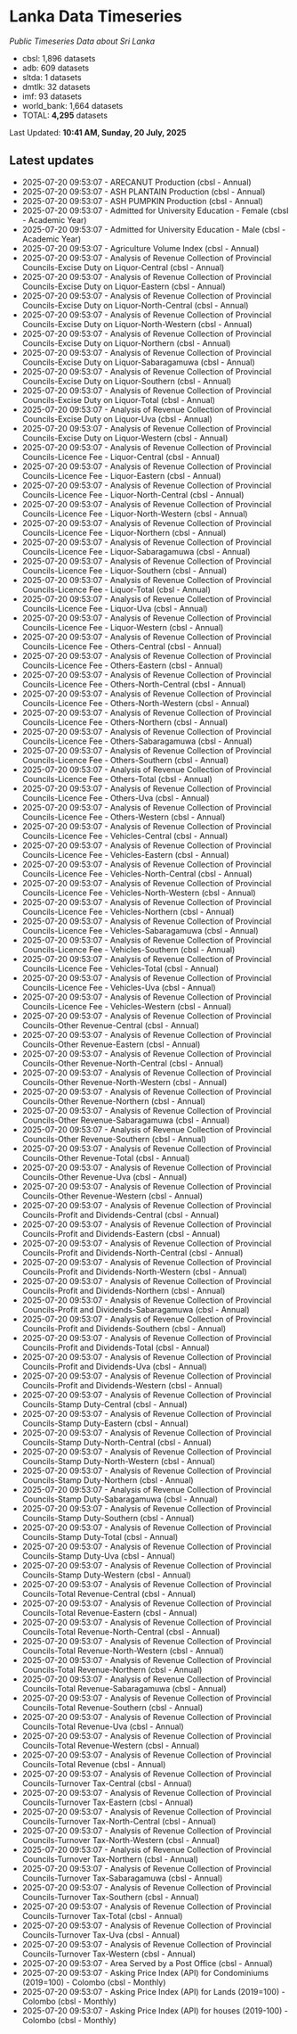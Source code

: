 # Lanka Data Timeseries
*Public Timeseries Data about Sri Lanka*

* cbsl: 1,896 datasets
* adb: 609 datasets
* sltda: 1 datasets
* dmtlk: 32 datasets
* imf: 93 datasets
* world_bank: 1,664 datasets
* TOTAL: **4,295** datasets

Last Updated: **10:41 AM, Sunday, 20 July, 2025**

## Latest updates

* 2025-07-20 09:53:07 - ARECANUT Production (cbsl - Annual)
* 2025-07-20 09:53:07 - ASH PLANTAIN Production (cbsl - Annual)
* 2025-07-20 09:53:07 - ASH PUMPKIN Production (cbsl - Annual)
* 2025-07-20 09:53:07 - Admitted for University Education - Female (cbsl - Academic Year)
* 2025-07-20 09:53:07 - Admitted for University Education - Male (cbsl - Academic Year)
* 2025-07-20 09:53:07 - Agriculture Volume Index (cbsl - Annual)
* 2025-07-20 09:53:07 - Analysis of Revenue Collection of Provincial Councils-Excise Duty on Liquor-Central (cbsl - Annual)
* 2025-07-20 09:53:07 - Analysis of Revenue Collection of Provincial Councils-Excise Duty on Liquor-Eastern (cbsl - Annual)
* 2025-07-20 09:53:07 - Analysis of Revenue Collection of Provincial Councils-Excise Duty on Liquor-North-Central (cbsl - Annual)
* 2025-07-20 09:53:07 - Analysis of Revenue Collection of Provincial Councils-Excise Duty on Liquor-North-Western (cbsl - Annual)
* 2025-07-20 09:53:07 - Analysis of Revenue Collection of Provincial Councils-Excise Duty on Liquor-Northern (cbsl - Annual)
* 2025-07-20 09:53:07 - Analysis of Revenue Collection of Provincial Councils-Excise Duty on Liquor-Sabaragamuwa (cbsl - Annual)
* 2025-07-20 09:53:07 - Analysis of Revenue Collection of Provincial Councils-Excise Duty on Liquor-Southern (cbsl - Annual)
* 2025-07-20 09:53:07 - Analysis of Revenue Collection of Provincial Councils-Excise Duty on Liquor-Total (cbsl - Annual)
* 2025-07-20 09:53:07 - Analysis of Revenue Collection of Provincial Councils-Excise Duty on Liquor-Uva (cbsl - Annual)
* 2025-07-20 09:53:07 - Analysis of Revenue Collection of Provincial Councils-Excise Duty on Liquor-Western (cbsl - Annual)
* 2025-07-20 09:53:07 - Analysis of Revenue Collection of Provincial Councils-Licence Fee - Liquor-Central (cbsl - Annual)
* 2025-07-20 09:53:07 - Analysis of Revenue Collection of Provincial Councils-Licence Fee - Liquor-Eastern (cbsl - Annual)
* 2025-07-20 09:53:07 - Analysis of Revenue Collection of Provincial Councils-Licence Fee - Liquor-North-Central (cbsl - Annual)
* 2025-07-20 09:53:07 - Analysis of Revenue Collection of Provincial Councils-Licence Fee - Liquor-North-Western (cbsl - Annual)
* 2025-07-20 09:53:07 - Analysis of Revenue Collection of Provincial Councils-Licence Fee - Liquor-Northern (cbsl - Annual)
* 2025-07-20 09:53:07 - Analysis of Revenue Collection of Provincial Councils-Licence Fee - Liquor-Sabaragamuwa (cbsl - Annual)
* 2025-07-20 09:53:07 - Analysis of Revenue Collection of Provincial Councils-Licence Fee - Liquor-Southern (cbsl - Annual)
* 2025-07-20 09:53:07 - Analysis of Revenue Collection of Provincial Councils-Licence Fee - Liquor-Total (cbsl - Annual)
* 2025-07-20 09:53:07 - Analysis of Revenue Collection of Provincial Councils-Licence Fee - Liquor-Uva (cbsl - Annual)
* 2025-07-20 09:53:07 - Analysis of Revenue Collection of Provincial Councils-Licence Fee - Liquor-Western (cbsl - Annual)
* 2025-07-20 09:53:07 - Analysis of Revenue Collection of Provincial Councils-Licence Fee - Others-Central (cbsl - Annual)
* 2025-07-20 09:53:07 - Analysis of Revenue Collection of Provincial Councils-Licence Fee - Others-Eastern (cbsl - Annual)
* 2025-07-20 09:53:07 - Analysis of Revenue Collection of Provincial Councils-Licence Fee - Others-North-Central (cbsl - Annual)
* 2025-07-20 09:53:07 - Analysis of Revenue Collection of Provincial Councils-Licence Fee - Others-North-Western (cbsl - Annual)
* 2025-07-20 09:53:07 - Analysis of Revenue Collection of Provincial Councils-Licence Fee - Others-Northern (cbsl - Annual)
* 2025-07-20 09:53:07 - Analysis of Revenue Collection of Provincial Councils-Licence Fee - Others-Sabaragamuwa (cbsl - Annual)
* 2025-07-20 09:53:07 - Analysis of Revenue Collection of Provincial Councils-Licence Fee - Others-Southern (cbsl - Annual)
* 2025-07-20 09:53:07 - Analysis of Revenue Collection of Provincial Councils-Licence Fee - Others-Total (cbsl - Annual)
* 2025-07-20 09:53:07 - Analysis of Revenue Collection of Provincial Councils-Licence Fee - Others-Uva (cbsl - Annual)
* 2025-07-20 09:53:07 - Analysis of Revenue Collection of Provincial Councils-Licence Fee - Others-Western (cbsl - Annual)
* 2025-07-20 09:53:07 - Analysis of Revenue Collection of Provincial Councils-Licence Fee - Vehicles-Central (cbsl - Annual)
* 2025-07-20 09:53:07 - Analysis of Revenue Collection of Provincial Councils-Licence Fee - Vehicles-Eastern (cbsl - Annual)
* 2025-07-20 09:53:07 - Analysis of Revenue Collection of Provincial Councils-Licence Fee - Vehicles-North-Central (cbsl - Annual)
* 2025-07-20 09:53:07 - Analysis of Revenue Collection of Provincial Councils-Licence Fee - Vehicles-North-Western (cbsl - Annual)
* 2025-07-20 09:53:07 - Analysis of Revenue Collection of Provincial Councils-Licence Fee - Vehicles-Northern (cbsl - Annual)
* 2025-07-20 09:53:07 - Analysis of Revenue Collection of Provincial Councils-Licence Fee - Vehicles-Sabaragamuwa (cbsl - Annual)
* 2025-07-20 09:53:07 - Analysis of Revenue Collection of Provincial Councils-Licence Fee - Vehicles-Southern (cbsl - Annual)
* 2025-07-20 09:53:07 - Analysis of Revenue Collection of Provincial Councils-Licence Fee - Vehicles-Total (cbsl - Annual)
* 2025-07-20 09:53:07 - Analysis of Revenue Collection of Provincial Councils-Licence Fee - Vehicles-Uva (cbsl - Annual)
* 2025-07-20 09:53:07 - Analysis of Revenue Collection of Provincial Councils-Licence Fee - Vehicles-Western (cbsl - Annual)
* 2025-07-20 09:53:07 - Analysis of Revenue Collection of Provincial Councils-Other Revenue-Central (cbsl - Annual)
* 2025-07-20 09:53:07 - Analysis of Revenue Collection of Provincial Councils-Other Revenue-Eastern (cbsl - Annual)
* 2025-07-20 09:53:07 - Analysis of Revenue Collection of Provincial Councils-Other Revenue-North-Central (cbsl - Annual)
* 2025-07-20 09:53:07 - Analysis of Revenue Collection of Provincial Councils-Other Revenue-North-Western (cbsl - Annual)
* 2025-07-20 09:53:07 - Analysis of Revenue Collection of Provincial Councils-Other Revenue-Northern (cbsl - Annual)
* 2025-07-20 09:53:07 - Analysis of Revenue Collection of Provincial Councils-Other Revenue-Sabaragamuwa (cbsl - Annual)
* 2025-07-20 09:53:07 - Analysis of Revenue Collection of Provincial Councils-Other Revenue-Southern (cbsl - Annual)
* 2025-07-20 09:53:07 - Analysis of Revenue Collection of Provincial Councils-Other Revenue-Total (cbsl - Annual)
* 2025-07-20 09:53:07 - Analysis of Revenue Collection of Provincial Councils-Other Revenue-Uva (cbsl - Annual)
* 2025-07-20 09:53:07 - Analysis of Revenue Collection of Provincial Councils-Other Revenue-Western (cbsl - Annual)
* 2025-07-20 09:53:07 - Analysis of Revenue Collection of Provincial Councils-Profit and Dividends-Central (cbsl - Annual)
* 2025-07-20 09:53:07 - Analysis of Revenue Collection of Provincial Councils-Profit and Dividends-Eastern (cbsl - Annual)
* 2025-07-20 09:53:07 - Analysis of Revenue Collection of Provincial Councils-Profit and Dividends-North-Central (cbsl - Annual)
* 2025-07-20 09:53:07 - Analysis of Revenue Collection of Provincial Councils-Profit and Dividends-North-Western (cbsl - Annual)
* 2025-07-20 09:53:07 - Analysis of Revenue Collection of Provincial Councils-Profit and Dividends-Northern (cbsl - Annual)
* 2025-07-20 09:53:07 - Analysis of Revenue Collection of Provincial Councils-Profit and Dividends-Sabaragamuwa (cbsl - Annual)
* 2025-07-20 09:53:07 - Analysis of Revenue Collection of Provincial Councils-Profit and Dividends-Southern (cbsl - Annual)
* 2025-07-20 09:53:07 - Analysis of Revenue Collection of Provincial Councils-Profit and Dividends-Total (cbsl - Annual)
* 2025-07-20 09:53:07 - Analysis of Revenue Collection of Provincial Councils-Profit and Dividends-Uva (cbsl - Annual)
* 2025-07-20 09:53:07 - Analysis of Revenue Collection of Provincial Councils-Profit and Dividends-Western (cbsl - Annual)
* 2025-07-20 09:53:07 - Analysis of Revenue Collection of Provincial Councils-Stamp Duty-Central (cbsl - Annual)
* 2025-07-20 09:53:07 - Analysis of Revenue Collection of Provincial Councils-Stamp Duty-Eastern (cbsl - Annual)
* 2025-07-20 09:53:07 - Analysis of Revenue Collection of Provincial Councils-Stamp Duty-North-Central (cbsl - Annual)
* 2025-07-20 09:53:07 - Analysis of Revenue Collection of Provincial Councils-Stamp Duty-North-Western (cbsl - Annual)
* 2025-07-20 09:53:07 - Analysis of Revenue Collection of Provincial Councils-Stamp Duty-Northern (cbsl - Annual)
* 2025-07-20 09:53:07 - Analysis of Revenue Collection of Provincial Councils-Stamp Duty-Sabaragamuwa (cbsl - Annual)
* 2025-07-20 09:53:07 - Analysis of Revenue Collection of Provincial Councils-Stamp Duty-Southern (cbsl - Annual)
* 2025-07-20 09:53:07 - Analysis of Revenue Collection of Provincial Councils-Stamp Duty-Total (cbsl - Annual)
* 2025-07-20 09:53:07 - Analysis of Revenue Collection of Provincial Councils-Stamp Duty-Uva (cbsl - Annual)
* 2025-07-20 09:53:07 - Analysis of Revenue Collection of Provincial Councils-Stamp Duty-Western (cbsl - Annual)
* 2025-07-20 09:53:07 - Analysis of Revenue Collection of Provincial Councils-Total Revenue-Central (cbsl - Annual)
* 2025-07-20 09:53:07 - Analysis of Revenue Collection of Provincial Councils-Total Revenue-Eastern (cbsl - Annual)
* 2025-07-20 09:53:07 - Analysis of Revenue Collection of Provincial Councils-Total Revenue-North-Central (cbsl - Annual)
* 2025-07-20 09:53:07 - Analysis of Revenue Collection of Provincial Councils-Total Revenue-North-Western (cbsl - Annual)
* 2025-07-20 09:53:07 - Analysis of Revenue Collection of Provincial Councils-Total Revenue-Northern (cbsl - Annual)
* 2025-07-20 09:53:07 - Analysis of Revenue Collection of Provincial Councils-Total Revenue-Sabaragamuwa (cbsl - Annual)
* 2025-07-20 09:53:07 - Analysis of Revenue Collection of Provincial Councils-Total Revenue-Southern (cbsl - Annual)
* 2025-07-20 09:53:07 - Analysis of Revenue Collection of Provincial Councils-Total Revenue-Uva (cbsl - Annual)
* 2025-07-20 09:53:07 - Analysis of Revenue Collection of Provincial Councils-Total Revenue-Western (cbsl - Annual)
* 2025-07-20 09:53:07 - Analysis of Revenue Collection of Provincial Councils-Total Revenue (cbsl - Annual)
* 2025-07-20 09:53:07 - Analysis of Revenue Collection of Provincial Councils-Turnover Tax-Central (cbsl - Annual)
* 2025-07-20 09:53:07 - Analysis of Revenue Collection of Provincial Councils-Turnover Tax-Eastern (cbsl - Annual)
* 2025-07-20 09:53:07 - Analysis of Revenue Collection of Provincial Councils-Turnover Tax-North-Central (cbsl - Annual)
* 2025-07-20 09:53:07 - Analysis of Revenue Collection of Provincial Councils-Turnover Tax-North-Western (cbsl - Annual)
* 2025-07-20 09:53:07 - Analysis of Revenue Collection of Provincial Councils-Turnover Tax-Northern (cbsl - Annual)
* 2025-07-20 09:53:07 - Analysis of Revenue Collection of Provincial Councils-Turnover Tax-Sabaragamuwa (cbsl - Annual)
* 2025-07-20 09:53:07 - Analysis of Revenue Collection of Provincial Councils-Turnover Tax-Southern (cbsl - Annual)
* 2025-07-20 09:53:07 - Analysis of Revenue Collection of Provincial Councils-Turnover Tax-Total (cbsl - Annual)
* 2025-07-20 09:53:07 - Analysis of Revenue Collection of Provincial Councils-Turnover Tax-Uva (cbsl - Annual)
* 2025-07-20 09:53:07 - Analysis of Revenue Collection of Provincial Councils-Turnover Tax-Western (cbsl - Annual)
* 2025-07-20 09:53:07 - Area Served by a Post Office (cbsl - Annual)
* 2025-07-20 09:53:07 - Asking Price Index (API) for Condominiums (2019=100) - Colombo (cbsl - Monthly)
* 2025-07-20 09:53:07 - Asking Price Index (API) for Lands (2019=100) - Colombo (cbsl - Monthly)
* 2025-07-20 09:53:07 - Asking Price Index (API) for houses (2019-100) - Colombo (cbsl - Monthly)